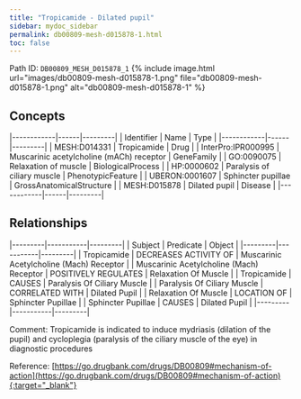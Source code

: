 ```yaml
---
title: "Tropicamide - Dilated pupil"
sidebar: mydoc_sidebar
permalink: db00809-mesh-d015878-1.html
toc: false 
---
```



Path ID: `DB00809_MESH_D015878_1`
{% include image.html url="images/db00809-mesh-d015878-1.png" file="db00809-mesh-d015878-1.png" alt="db00809-mesh-d015878-1" %}

## Concepts

|------------|------|---------|
| Identifier | Name | Type    |
|------------|------|---------|
| MESH:D014331 | Tropicamide | Drug |
| InterPro:IPR000995 | Muscarinic acetylcholine (mACh) receptor | GeneFamily |
| GO:0090075 | Relaxation of muscle | BiologicalProcess |
| HP:0000602 | Paralysis of ciliary muscle | PhenotypicFeature |
| UBERON:0001607 | Sphincter pupillae | GrossAnatomicalStructure |
| MESH:D015878 | Dilated pupil | Disease |
|------------|------|---------|

## Relationships

|---------|-----------|---------|
| Subject | Predicate | Object  |
|---------|-----------|---------|
| Tropicamide | DECREASES ACTIVITY OF | Muscarinic Acetylcholine (Mach) Receptor |
| Muscarinic Acetylcholine (Mach) Receptor | POSITIVELY REGULATES | Relaxation Of Muscle |
| Tropicamide | CAUSES | Paralysis Of Ciliary Muscle |
| Paralysis Of Ciliary Muscle | CORRELATED WITH | Dilated Pupil |
| Relaxation Of Muscle | LOCATION OF | Sphincter Pupillae |
| Sphincter Pupillae | CAUSES | Dilated Pupil |
|---------|-----------|---------|

Comment: Tropicamide is indicated to induce mydriasis (dilation of the pupil) and cycloplegia (paralysis of the ciliary muscle of the eye) in diagnostic procedures

Reference: [https://go.drugbank.com/drugs/DB00809#mechanism-of-action](https://go.drugbank.com/drugs/DB00809#mechanism-of-action){:target="_blank"}